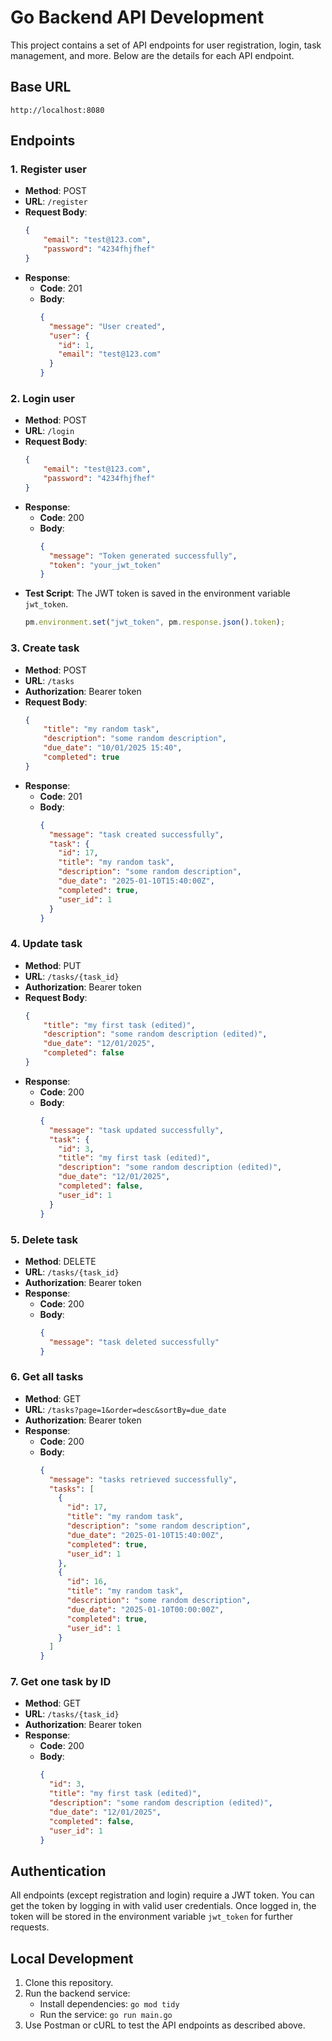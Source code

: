 # Go Backend API Development

This project contains a set of API endpoints for user registration, login, task management, and more. Below are the details for each API endpoint.

## Base URL
`http://localhost:8080`

## Endpoints

### 1. **Register user**
- **Method**: POST
- **URL**: `/register`
- **Request Body**:
  ```json
  {
      "email": "test@123.com",
      "password": "4234fhjfhef"
  }
  ```
- **Response**:
  - **Code**: 201
  - **Body**:
    ```json
    {
      "message": "User created",
      "user": {
        "id": 1,
        "email": "test@123.com"
      }
    }
    ```

### 2. **Login user**
- **Method**: POST
- **URL**: `/login`
- **Request Body**:
  ```json
  {
      "email": "test@123.com",
      "password": "4234fhjfhef"
  }
  ```
- **Response**:
  - **Code**: 200
  - **Body**:
    ```json
    {
      "message": "Token generated successfully",
      "token": "your_jwt_token"
    }
    ```
- **Test Script**: 
  The JWT token is saved in the environment variable `jwt_token`.
  ```javascript
  pm.environment.set("jwt_token", pm.response.json().token);
  ```

### 3. **Create task**
- **Method**: POST
- **URL**: `/tasks`
- **Authorization**: Bearer token
- **Request Body**:
  ```json
  {
      "title": "my random task",
      "description": "some random description",
      "due_date": "10/01/2025 15:40",
      "completed": true
  }
  ```
- **Response**:
  - **Code**: 201
  - **Body**:
    ```json
    {
      "message": "task created successfully",
      "task": {
        "id": 17,
        "title": "my random task",
        "description": "some random description",
        "due_date": "2025-01-10T15:40:00Z",
        "completed": true,
        "user_id": 1
      }
    }
    ```

### 4. **Update task**
- **Method**: PUT
- **URL**: `/tasks/{task_id}`
- **Authorization**: Bearer token
- **Request Body**:
  ```json
  {
      "title": "my first task (edited)",
      "description": "some random description (edited)",
      "due_date": "12/01/2025",
      "completed": false
  }
  ```
- **Response**:
  - **Code**: 200
  - **Body**:
    ```json
    {
      "message": "task updated successfully",
      "task": {
        "id": 3,
        "title": "my first task (edited)",
        "description": "some random description (edited)",
        "due_date": "12/01/2025",
        "completed": false,
        "user_id": 1
      }
    }
    ```

### 5. **Delete task**
- **Method**: DELETE
- **URL**: `/tasks/{task_id}`
- **Authorization**: Bearer token
- **Response**:
  - **Code**: 200
  - **Body**:
    ```json
    {
      "message": "task deleted successfully"
    }
    ```

### 6. **Get all tasks**
- **Method**: GET
- **URL**: `/tasks?page=1&order=desc&sortBy=due_date`
- **Authorization**: Bearer token
- **Response**:
  - **Code**: 200
  - **Body**:
    ```json
    {
      "message": "tasks retrieved successfully",
      "tasks": [
        {
          "id": 17,
          "title": "my random task",
          "description": "some random description",
          "due_date": "2025-01-10T15:40:00Z",
          "completed": true,
          "user_id": 1
        },
        {
          "id": 16,
          "title": "my random task",
          "description": "some random description",
          "due_date": "2025-01-10T00:00:00Z",
          "completed": true,
          "user_id": 1
        }
      ]
    }
    ```

### 7. **Get one task by ID**
- **Method**: GET
- **URL**: `/tasks/{task_id}`
- **Authorization**: Bearer token
- **Response**:
  - **Code**: 200
  - **Body**:
    ```json
    {
      "id": 3,
      "title": "my first task (edited)",
      "description": "some random description (edited)",
      "due_date": "12/01/2025",
      "completed": false,
      "user_id": 1
    }
    ```

## Authentication

All endpoints (except registration and login) require a JWT token. You can get the token by logging in with valid user credentials. Once logged in, the token will be stored in the environment variable `jwt_token` for further requests.

## Local Development

1. Clone this repository.
2. Run the backend service:
   - Install dependencies: `go mod tidy`
   - Run the service: `go run main.go`
3. Use Postman or cURL to test the API endpoints as described above.
